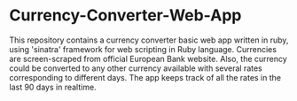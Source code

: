 # Currency-Converter-Web-App
This repository contains a currency converter basic web app written in ruby, using 'sinatra' framework for web scripting in Ruby language. Currencies are screen-scraped from official European Bank website. Also, the currency could be converted to any other currency available with several rates corresponding to different days. The app keeps track of all the rates in the last 90 days in realtime.
